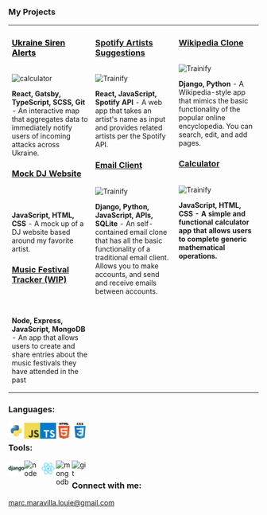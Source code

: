 ### My Projects 

<article>
  <div>
    <div>
      <table>
        <tbody>
          <tr>        
            <td width="33%" valign="top">    
              <h3><a id="user-content-travelaraorg" href="https://www.uasa.io/" target="_blank" rel="noreferrer" class="anchor" aria-hidden="true" href="#travelaraorg" style="color: #000000">Ukraine Siren Alerts</a></h3>
              <br>
              <img src="https://media.giphy.com/media/74c4JLatZlLaXXuqOP/giphy.gif" width="100%" alt="calculator" data-canonical-src="https://media.giphy.com/media/TKUKfU8ycKcdcxHWVy/giphy.gif" style="max-width:100%;">
              <p><strong>React, Gatsby, TypeScript, SCSS, Git</strong> - An interactive map that aggregates data to immediately notify users of incoming attacks across Ukraine.</p>        
              <h3><a id="user-content-travelaraorg" class="anchor" aria-hidden="true" target="_blank" rel="noreferrer" href="https://marcsmockdjsite.netlify.app/">Mock DJ Website</a> </h3>
              <br>
              <img src="https://media.giphy.com/media/lBjmiHQQBZbdIa5Clv/giphy.gif" width="100%" alt="" data-canonical-src="https://media.giphy.com/media/OygRkEDYOiALMDlqSm/giphy.gif" style="max-width:100%;">
              <p><strong>JavaScript, HTML, CSS</strong> - A mock up of a DJ website based around my favorite artist.</p>
              <h3><a id="user-content-travelaraorg" class="anchor" aria-hidden="true" target="_blank" rel="noreferrer" href="https://github.com/marcmaralou/music-festival-tracker">Music Festival Tracker (WIP)</a> </h3>
              <br>
              <img src="https://media.giphy.com/media/gFIwuLvuF8b91eTdMo/giphy.gif" width="100%" alt="" data-canonical-src="https://media.giphy.com/media/OygRkEDYOiALMDlqSm/giphy.gif" style="max-width:100%;">
              <p><strong>Node, Express, JavaScript, MongoDB</strong> - An app that allows users to create and share entries about the music festivals they have attended in the past</p>
            </td>
            <td width="33%" valign="top">
              <h3><a id="user-content-trainify" class="anchor" aria-hidden="true" target="_blank" rel="noreferrer" href="https://hilarious-nougat-05bf37.netlify.app/">Spotify Artists Suggestions</a></h3>
              <br>
              <img src="https://media.giphy.com/media/WFqmoUytGV74LfeOa2/giphy.gif" width="100%" alt="Trainify" data-canonical-src="https://media3.giphy.com/media/aUKBycWIVSGyTam4JT/giphy.gif" style="max-width:100%;">
              <p><strong>React, JavaScript, Spotify API</strong> - A web app that takes an artist's name as input and provides related artists per the Spotify API.</p>
              <h3><a id="user-content-trainify" class="anchor" aria-hidden="true" target="_blank" rel="noreferrer" href="https://github.com/marcmaralou/mail">Email Client</a></h3>
              <br>
              <img src="https://media.giphy.com/media/S5mPjC6UZ6HWeNnDoW/giphy.gif" width="100%" alt="Trainify" data-canonical-src="https://media3.giphy.com/media/aUKBycWIVSGyTam4JT/giphy.gif" style="max-width:100%;">
              <p><strong>Django, Python, JavaScript, APIs, SQLite</strong> - An self-contained email clone that has all the basic functionality of a traditional email client.  Allows you to make accounts, and send and receive emails between accounts.</p>
            </td>
            <td width="33%" valign="top">
              <h3><a id="user-content-trainify" class="anchor" aria-hidden="true" target="_blank" rel="noreferrer" href="https://github.com/marcmaralou/wiki">Wikipedia Clone</a></h3>
              <br>
              <img src="https://media.giphy.com/media/tN50kruXSKeeG21lNL/giphy.gif" width="100%" alt="Trainify" data-canonical-src="https://media3.giphy.com/media/aUKBycWIVSGyTam4JT/giphy.gif" style="max-width:100%;">
              <p><strong>Django, Python</strong> - A Wikipedia-style app that mimics the basic functionality of the popular online encyclopedia. You can search, edit, and add pages.</p>
              <h3><a id="user-content-trainify" class="anchor" aria-hidden="true" target="_blank" rel="noreferrer" href="https://marcscalculator.netlify.app/">Calculator</a></h3>
              <br>
              <img src="https://media.giphy.com/media/mzmJkyqdxNNcEq6uPM/giphy.gif" width="100%" alt="Trainify" data-canonical-src="https://media3.giphy.com/media/aUKBycWIVSGyTam4JT/giphy.gif" style="max-width:100%;">
              <p><strong><strong>JavaScript, HTML, CSS</strong> - A simple and functional calculator app that allows users to complete generic mathematical operations.</p>
            </td>
          </tr>
        </tbody>
      </table>
    </div>
  </div>       
</article>

### Languages:

<img align="left" alt='python' title='Python' width="32px" src="https://raw.githubusercontent.com/github/explore/80688e429a7d4ef2fca1e82350fe8e3517d3494d/topics/python/python.png"/>
<img align="left" alt='javascript' title='JavaScript' width="32px" src="https://raw.githubusercontent.com/github/explore/80688e429a7d4ef2fca1e82350fe8e3517d3494d/topics/javascript/javascript.png"/>
<img align="left" alt='typescript' title='TypeScript' width="32px"  src="https://raw.githubusercontent.com/github/explore/80688e429a7d4ef2fca1e82350fe8e3517d3494d/topics/typescript/typescript.png"/>
<img align="left" alt='html' title='HTML' width="32px"  src="https://raw.githubusercontent.com/github/explore/80688e429a7d4ef2fca1e82350fe8e3517d3494d/topics/html/html.png"/>
<img align="left" alt='css' title='CSS' width="32px"  src="https://raw.githubusercontent.com/github/explore/80688e429a7d4ef2fca1e82350fe8e3517d3494d/topics/css/css.png"/>

<br>

### Tools:

<img align="left" alt='django' width="32px" title='Django' src="https://raw.githubusercontent.com/github/explore/80688e429a7d4ef2fca1e82350fe8e3517d3494d/topics/django/django.png"/>
<img align="left" alt='node' width="32px" title='Node' src="https://seeklogo.com/images/N/nodejs-logo-FBE122E377-seeklogo.com.png"/>
<img align="left" alt='react' width="32px" title='React' src="https://raw.githubusercontent.com/github/explore/80688e429a7d4ef2fca1e82350fe8e3517d3494d/topics/react/react.png"/>
<img align="left" alt='mongodb' width="32px" title='MongoDB' src="https://miro.medium.com/max/512/1*doAg1_fMQKWFoub-6gwUiQ.png"/>
<img align="left" alt='git' width="32px" title='Git' src="https://miro.medium.com/max/4800/1*chYGeUFRHHoH0yKQxCczhQ@2x.webp"/>

<br>

### Connect with me:
marc.maravilla.louie@gmail.com
